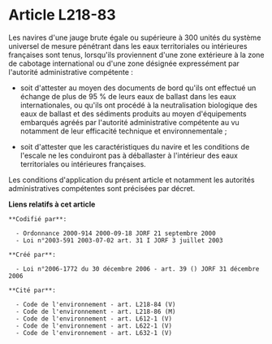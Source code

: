 # Article L218-83

Les navires d'une jauge brute égale ou supérieure à 300 unités du système universel de mesure pénétrant dans les eaux
territoriales ou intérieures françaises sont tenus, lorsqu'ils proviennent d'une zone extérieure à la zone de cabotage
international ou d'une zone désignée expressément par l'autorité administrative compétente :

- soit d'attester au moyen des documents de bord qu'ils ont effectué un échange de plus de 95 % de leurs eaux de ballast dans
les eaux internationales, ou qu'ils ont procédé à la neutralisation biologique des eaux de ballast et des sédiments produits
au moyen d'équipements embarqués agréés par l'autorité administrative compétente au vu notamment de leur efficacité technique
et environnementale ;

- soit d'attester que les caractéristiques du navire et les conditions de l'escale ne les conduiront pas à déballaster à
l'intérieur des eaux territoriales ou intérieures françaises.

Les conditions d'application du présent article et notamment les autorités administratives compétentes sont précisées par
décret.

**Liens relatifs à cet article**

	**Codifié par**:

	  - Ordonnance 2000-914 2000-09-18 JORF 21 septembre 2000
	  - Loi n°2003-591 2003-07-02 art. 31 I JORF 3 juillet 2003

	**Créé par**:

	  - Loi n°2006-1772 du 30 décembre 2006 - art. 39 () JORF 31 décembre 2006

	**Cité par**:

	  - Code de l'environnement - art. L218-84 (V)
	  - Code de l'environnement - art. L218-86 (M)
	  - Code de l'environnement - art. L612-1 (V)
	  - Code de l'environnement - art. L622-1 (V)
	  - Code de l'environnement - art. L632-1 (V)
